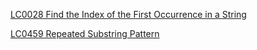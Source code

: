 [LC0028 Find the Index of the First Occurrence in a String](../Problems/LC/LC0028.md)

[LC0459 Repeated Substring Pattern](../Problems/LC/LC0459.md)